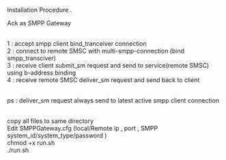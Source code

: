 Installation Procedure .

Ack as SMPP Gateway 

</br> 1 : accept smpp client bind_tranceiver connection
</br> 2 : connect to remote SMSC with multi-smpp-connection (bind smpp_transciver)
</br> 3 : receive client submit_sm request and send to service(remote SMSC) using b-address binding
</br> 4 : receive remote SMSC deliver_sm request and send back to client

</br> ps : deliver_sm request always send to latest active smpp client connection

</br>
copy all files to same directory
</br>
Edit SMPPGateway.cfg (local/Remote ip , port , SMPP system_id/system_type/password  )
</br>
chmod +x run.sh
</br>./run.sh
  

